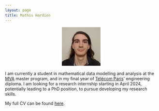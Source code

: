 ```yaml
---
layout: page
title: Mathis Hardion
---
```

<p style="text-align: center;"><img src="assets/img/pro.jpg" alt="Picture" width="128"></p>

I am currently a student in mathematical data modelling and analysis at the [MVA](https://www.master-mva.com) master program, and in my final year of [Télécom Paris](https://www.telecom-paris.fr)' engineering diploma. I am looking for a research internship starting in April 2024, potentially leading to a PhD position, to pursue developing my research skills.

My full CV can be found [here](assets/pdf/cv.pdf).

